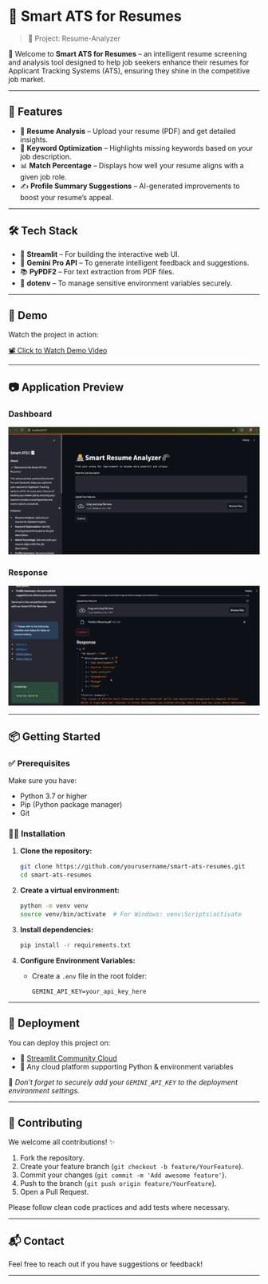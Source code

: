 # 💼 Smart ATS for Resumes  
> 📁 Project: Resume-Analyzer

🎯 Welcome to **Smart ATS for Resumes** – an intelligent resume screening and analysis tool designed to help job seekers enhance their resumes for Applicant Tracking Systems (ATS), ensuring they shine in the competitive job market.

---

## 🚀 Features

- 📄 **Resume Analysis** – Upload your resume (PDF) and get detailed insights.
- 🧠 **Keyword Optimization** – Highlights missing keywords based on your job description.
- 📊 **Match Percentage** – Displays how well your resume aligns with a given job role.
- ✍️ **Profile Summary Suggestions** – AI-generated improvements to boost your resume’s appeal.

---

## 🛠️ Tech Stack

- 🔗 **Streamlit** – For building the interactive web UI.
- 🤖 **Gemini Pro API** – To generate intelligent feedback and suggestions.
- 📚 **PyPDF2** – For text extraction from PDF files.
- 🔐 **dotenv** – To manage sensitive environment variables securely.

---

## 🎥 Demo

Watch the project in action:

[📽️ Click to Watch Demo Video](Demo_Video.mp4)

---

## 📷 Application Preview

### Dashboard
![UI Screen](Dashboard.png)

### Response
![Response](Response.png)

---

## 📦 Getting Started

### ✅ Prerequisites

Make sure you have:

- Python 3.7 or higher
- Pip (Python package manager)
- Git

### 🧑‍💻 Installation

1. **Clone the repository:**
   ```bash
   git clone https://github.com/yourusername/smart-ats-resumes.git
   cd smart-ats-resumes
   ```

2. **Create a virtual environment:**
   ```bash
   python -m venv venv
   source venv/bin/activate  # For Windows: venv\Scripts\activate
   ```

3. **Install dependencies:**
   ```bash
   pip install -r requirements.txt
   ```

4. **Configure Environment Variables:**
   - Create a `.env` file in the root folder:
     ```env
     GEMINI_API_KEY=your_api_key_here
     ```

---

## 🚀 Deployment

You can deploy this project on:

- 🔸 [Streamlit Community Cloud](https://streamlit.io/cloud)
- 🔸 Any cloud platform supporting Python & environment variables

📌 *Don’t forget to securely add your `GEMINI_API_KEY` to the deployment environment settings.*

---

## 🤝 Contributing

We welcome all contributions! ✨

1. Fork the repository.
2. Create your feature branch (`git checkout -b feature/YourFeature`).
3. Commit your changes (`git commit -m 'Add awesome feature'`).
4. Push to the branch (`git push origin feature/YourFeature`).
5. Open a Pull Request.

Please follow clean code practices and add tests where necessary.

---

## 📬 Contact

Feel free to reach out if you have suggestions or feedback!

---
